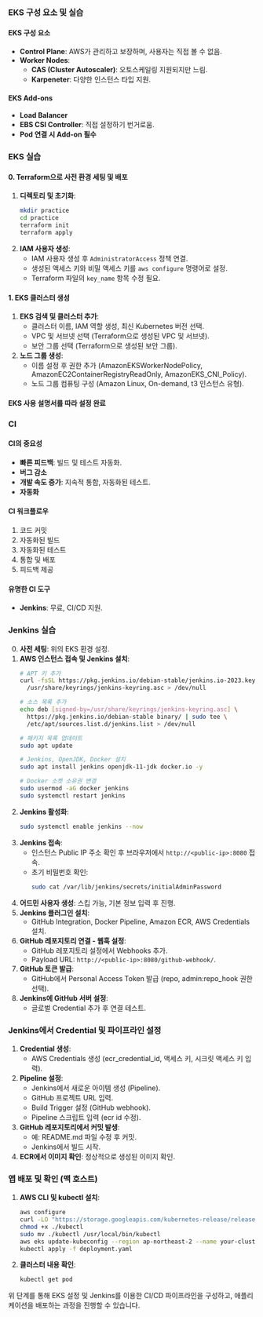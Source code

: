 ### EKS 구성 요소 및 실습

#### EKS 구성 요소
- **Control Plane**: AWS가 관리하고 보장하며, 사용자는 직접 볼 수 없음.
- **Worker Nodes**:
  - **CAS (Cluster Autoscaler)**: 오토스케일링 지원되지만 느림.
  - **Karpeneter**: 다양한 인스턴스 타입 지원.

#### EKS Add-ons
- **Load Balancer**
- **EBS CSI Controller**: 직접 설정하기 번거로움.
- **Pod 연결 시 Add-on 필수**

### EKS 실습
#### 0. Terraform으로 사전 환경 세팅 및 배포
1. **디렉토리 및 초기화**:
   ```sh
   mkdir practice
   cd practice
   terraform init
   terraform apply
   ```
2. **IAM 사용자 생성**:
   - IAM 사용자 생성 후 `AdministratorAccess` 정책 연결.
   - 생성된 액세스 키와 비밀 액세스 키를 `aws configure` 명령어로 설정.
   - Terraform 파일의 `key_name` 항목 수정 필요.

#### 1. EKS 클러스터 생성
1. **EKS 검색 및 클러스터 추가**:
   - 클러스터 이름, IAM 역할 생성, 최신 Kubernetes 버전 선택.
   - VPC 및 서브넷 선택 (Terraform으로 생성된 VPC 및 서브넷).
   - 보안 그룹 선택 (Terraform으로 생성된 보안 그룹).
2. **노드 그룹 생성**:
   - 이름 설정 후 권한 추가 (AmazonEKSWorkerNodePolicy, AmazonEC2ContainerRegistryReadOnly, AmazonEKS_CNI_Policy).
   - 노드 그룹 컴퓨팅 구성 (Amazon Linux, On-demand, t3 인스턴스 유형).

#### EKS 사용 설명서를 따라 설정 완료

### CI
#### CI의 중요성
- **빠른 피드백**: 빌드 및 테스트 자동화.
- **버그 감소**
- **개발 속도 증가**: 지속적 통합, 자동화된 테스트.
- **자동화**

#### CI 워크플로우
1. 코드 커밋
2. 자동화된 빌드
3. 자동화된 테스트
4. 통합 및 배포
5. 피드백 제공

#### 유명한 CI 도구
- **Jenkins**: 무료, CI/CD 지원.

### Jenkins 실습
0. **사전 세팅**: 위의 EKS 환경 설정.
1. **AWS 인스턴스 접속 및 Jenkins 설치**:
   ```sh
   # APT 키 추가
   curl -fsSL https://pkg.jenkins.io/debian-stable/jenkins.io-2023.key | sudo tee \
     /usr/share/keyrings/jenkins-keyring.asc > /dev/null

   # 소스 목록 추가
   echo deb [signed-by=/usr/share/keyrings/jenkins-keyring.asc] \
     https://pkg.jenkins.io/debian-stable binary/ | sudo tee \
     /etc/apt/sources.list.d/jenkins.list > /dev/null

   # 패키지 목록 업데이트
   sudo apt update

   # Jenkins, OpenJDK, Docker 설치
   sudo apt install jenkins openjdk-11-jdk docker.io -y

   # Docker 소켓 소유권 변경
   sudo usermod -aG docker jenkins
   sudo systemctl restart jenkins
   ```
2. **Jenkins 활성화**:
   ```sh
   sudo systemctl enable jenkins --now
   ```
3. **Jenkins 접속**:
   - 인스턴스 Public IP 주소 확인 후 브라우저에서 `http://<public-ip>:8080` 접속.
   - 초기 비밀번호 확인:
     ```sh
     sudo cat /var/lib/jenkins/secrets/initialAdminPassword
     ```
4. **어드민 사용자 생성**: 스킵 가능, 기본 정보 입력 후 진행.
5. **Jenkins 플러그인 설치**:
   - GitHub Integration, Docker Pipeline, Amazon ECR, AWS Credentials 설치.
6. **GitHub 레포지토리 연결 - 웹훅 설정**:
   - GitHub 레포지토리 설정에서 Webhooks 추가.
   - Payload URL: `http://<public-ip>:8080/github-webhook/`.
7. **GitHub 토큰 발급**:
   - GitHub에서 Personal Access Token 발급 (repo, admin:repo_hook 권한 선택).
8. **Jenkins에 GitHub 서버 설정**:
   - 글로벌 Credential 추가 후 연결 테스트.

### Jenkins에서 Credential 및 파이프라인 설정
1. **Credential 생성**:
   - AWS Credentials 생성 (ecr_credential_id, 액세스 키, 시크릿 액세스 키 입력).
2. **Pipeline 설정**:
   - Jenkins에서 새로운 아이템 생성 (Pipeline).
   - GitHub 프로젝트 URL 입력.
   - Build Trigger 설정 (GitHub webhook).
   - Pipeline 스크립트 입력 (ecr id 수정).
3. **GitHub 레포지토리에서 커밋 발생**:
   - 예: README.md 파일 수정 후 커밋.
   - Jenkins에서 빌드 시작.
4. **ECR에서 이미지 확인**: 정상적으로 생성된 이미지 확인.

### 앱 배포 및 확인 (맥 호스트)
1. **AWS CLI 및 kubectl 설치**:
   ```sh
   aws configure
   curl -LO "https://storage.googleapis.com/kubernetes-release/release/$(curl -s https://storage.googleapis.com/kubernetes-release/release/stable.txt)/bin/linux/arm64/kubectl"
   chmod +x ./kubectl
   sudo mv ./kubectl /usr/local/bin/kubectl
   aws eks update-kubeconfig --region ap-northeast-2 --name your-cluster
   kubectl apply -f deployment.yaml
   ```
2. **클러스터 내용 확인**:
   ```sh
   kubectl get pod
   ```

위 단계를 통해 EKS 설정 및 Jenkins를 이용한 CI/CD 파이프라인을 구성하고, 애플리케이션을 배포하는 과정을 진행할 수 있습니다.
